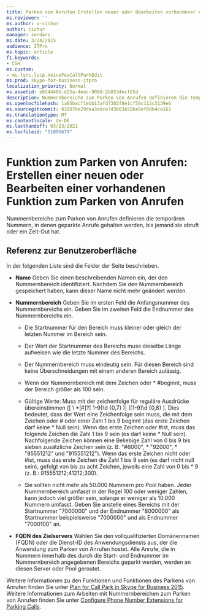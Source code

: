 ```yaml
---
title: Parken von Anrufen Erstellen neuer oder Bearbeiten vorhandener Anrufe
ms.reviewer: ''
ms.author: v-cichur
author: cichur
manager: serdars
ms.date: 3/24/2015
audience: ITPro
ms.topic: article
f1.keywords:
- CSH
ms.custom:
- ms.lync.lscp.VoiceFeaCallParkEdit
ms.prod: skype-for-business-itpro
localization_priority: Normal
ms.assetid: e834d485-d25a-4eec-9090-2b8534ecf65d
description: Nummernbereiche zum Parken von Anrufen definieren die temporären Nummern, in denen geparkte Anrufe gehalten werden, bis jemand sie abruft oder ein Zeit-Out hat.
ms.openlocfilehash: 1a85bacf1ebb13afd7302f8e1cf50c112c3139e6
ms.sourcegitcommit: 01087be29daa3abce7d3b03a55ba5ef8db4ca161
ms.translationtype: MT
ms.contentlocale: de-DE
ms.lasthandoff: 03/23/2021
ms.locfileid: "51095679"
---
```

# <a name="call-park-create-new-or-edit-existing"></a>Funktion zum Parken von Anrufen: Erstellen einer neuen oder Bearbeiten einer vorhandenen Funktion zum Parken von Anrufen

Nummernbereiche zum Parken von Anrufen definieren die temporären Nummern, in denen geparkte Anrufe gehalten werden, bis jemand sie abruft oder ein Zeit-Out hat.

## <a name="ui-reference"></a>Referenz zur Benutzeroberfläche

In der folgenden Liste sind die Felder der Seite beschrieben.

- **Name** Geben Sie einen beschreibenden Namen ein, der den Nummernbereich identifiziert. Nachdem Sie den Nummernbereich gespeichert haben, kann dieser Name nicht mehr geändert werden.

- **Nummernbereich** Geben Sie im ersten Feld die Anfangsnummer des Nummernbereichs ein. Geben Sie im zweiten Feld die Endnummer des Nummernbereichs ein.

  - Die Startnummer für den Bereich muss kleiner oder gleich der letzten Nummer im Bereich sein.

  - Der Wert der Startnummer des Bereichs muss dieselbe Länge aufweisen wie die letzte Nummer des Bereichs.

  - Der Nummernbereich muss eindeutig sein. Für diesen Bereich sind keine Überschneidungen mit einem anderen Bereich zulässig.

  - Wenn der Nummernbereich mit dem Zeichen oder \* #beginnt, muss der Bereich größer als 100 sein.

  - Gültige Werte: Muss mit der zeichenfolge für reguläre Ausdrücke übereinstimmen ([ \\ *|#]?[ 1-9]\d {0,7} )| ([1-9]\d {0,8} ). Dies bedeutet, dass der Wert eine Zeichenfolge sein muss, die mit dem Zeichen oder # oder einer Zahl 1 bis 9 beginnt (das erste Zeichen darf keine \* Null sein). Wenn das erste Zeichen oder #ist, muss das folgende Zeichen die Zahl 1 bis 9 sein (es darf keine \* Null sein). Nachfolgende Zeichen können eine Beliebige Zahl von 0 bis 9 bis sieben zusätzliche Zeichen sein (z. B. "#6000", \* "92000", \* "95551212" und "915551212"). Wenn das erste Zeichen nicht oder #ist, muss das erste Zeichen die Zahl 1 bis 9 sein (es darf nicht null sein), gefolgt von bis zu acht Zeichen, jeweils eine Zahl von 0 bis \* 9 (z. B.: 915551212;41212;300).

  - Sie sollten nicht mehr als 50.000 Nummern pro Pool haben. Jeder Nummernbereich umfasst in der Regel 100 oder weniger Zahlen, kann jedoch viel größer sein, solange er weniger als 10.000 Nummern umfasst. Geben Sie anstelle eines Bereichs mit der Startnummer "7000000" und der Endnummer "8000000" als Startnummer beispielsweise "7000000" und als Endnummer "7000100" an.

- **FQDN des Zielservers** Wählen Sie den vollqualifizierten Domänennamen (FQDN) oder die Dienst-ID des Anwendungsdiensts aus, der die Anwendung zum Parken von Anrufen hostet. Alle Anrufe, die in Nummern innerhalb des durch die Start- und Endnummer im Nummernbereich angegebenen Bereichs geparkt werden, werden an diesen Server oder Pool geroutet.

Weitere Informationen zu den Funktionen und Funktionen des Parkens von Anrufen finden Sie unter [Plan for Call Park in Skype for Business 2015](../../plan-your-deployment/enterprise-voice-solution/call-park.md). Weitere Informationen zum Arbeiten mit Nummernbereichen zum Parken von Anrufen finden Sie unter [Configure Phone Number Extensions for Parking Calls](/previous-versions/office/lync-server-2013/lync-server-2013-configure-phone-number-extensions-for-parking-calls).
